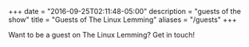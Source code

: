 +++
date = "2016-09-25T02:11:48-05:00"
description = "guests of the show"
title = "Guests of The Linux Lemming"
aliases = "/guests"
+++

Want to be a guest on The Linux Lemming? Get in touch!
